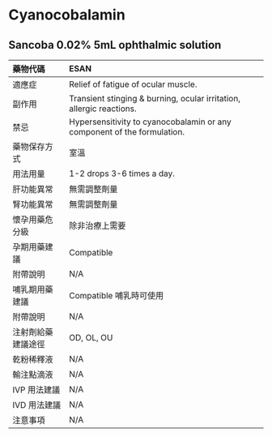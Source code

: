 # Cyanocobalamin

## Sancoba 0.02% 5mL ophthalmic solution

| 藥物代碼 | ESAN |
| :--- | :--- |
| 適應症 | Relief of fatigue of ocular muscle. |
| 副作用 | Transient stinging & burning, ocular irritation, allergic reactions. |
| 禁忌 | Hypersensitivity to cyanocobalamin or any component of the formulation. |
| 藥物保存方式 | 室溫 |
| 用法用量 | 1-2 drops 3-6 times a day. |
| 肝功能異常 | 無需調整劑量 |
| 腎功能異常 | 無需調整劑量 |
| 懷孕用藥危分級 | 除非治療上需要 |
| 孕期用藥建議 | Compatible |
| 附帶說明 | N/A |
| 哺乳期用藥建議 | Compatible 哺乳時可使用 |
| 附帶說明 | N/A |
| 注射劑給藥建議途徑 | OD, OL, OU |
| 乾粉稀釋液 | N/A |
| 輸注點滴液 | N/A |
| IVP 用法建議 | N/A |
| IVD 用法建議 | N/A |
| 注意事項 | N/A |

